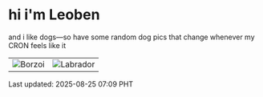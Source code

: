 # hi i'm Leoben

and i like dogs—so have some random dog pics that change whenever my CRON feels like it

|  |  |
|--------|----------|
| ![Borzoi](https://random-dog-vercel.vercel.app/api/random-borzoi?v=1756076952) | ![Labrador](https://random-dog-vercel.vercel.app/api/random-labrador?v=1756076952) |

Last updated: 2025-08-25 07:09 PHT
